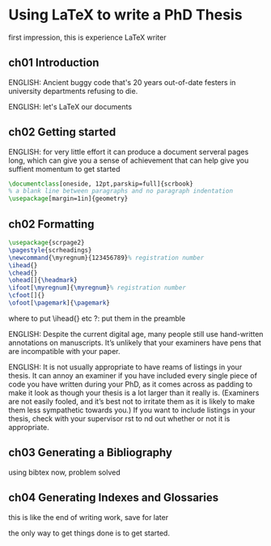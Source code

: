 Using LaTeX to write a PhD Thesis
================================================================================

first impression, this is experience LaTeX writer

ch01 Introduction
--------------------------------------------------------------------------------

ENGLISH: Ancient buggy code that's 20 years out-of-date festers in university departments refusing to die.

ENGLISH: let's LaTeX our documents

ch02 Getting started
--------------------------------------------------------------------------------

ENGLISH: for very little effort it can produce a document serveral pages long,
which can give you a sense of achievement that can help give you suffient momentum to get started

```latex
\documentclass[oneside, 12pt,parskip=full]{scrbook}
% a blank line between paragraphs and no paragraph indentation
\usepackage[margin=1in]{geometry}

```

ch02 Formatting
--------------------------------------------------------------------------------

```latex
\usepackage{scrpage2}
\pagestyle{scrheadings}
\newcommand{\myregnum}{123456789}% registration number
\ihead{}
\chead{}
\ohead[]{\headmark}
\ifoot[\myregnum]{\myregnum}% registration number
\cfoot[]{}
\ofoot[\pagemark]{\pagemark}
```

where to put \ihead{} etc ?: put them in the preamble

ENGLISH:
Despite the current digital age, many people still use hand-written annotations on
manuscripts. It’s unlikely that your examiners have pens that are incompatible with your paper.

ENGLISH:
It is not usually appropriate to have reams of listings in your thesis. It can
annoy an examiner if you have included every single piece of code you have written
during your PhD, as it comes across as padding to make it look as though your
thesis is a lot larger than it really is. (Examiners are not easily fooled, and
it’s best not to irritate them as it is likely to make them less sympathetic towards
you.) If you want to include listings in your thesis, check with your supervisor
rst to  nd out whether or not it is appropriate.

ch03 Generating a Bibliography
--------------------------------------------------------------------------------
using bibtex now, problem solved

ch04 Generating Indexes and Glossaries
--------------------------------------------------------------------------------

this is like the end of writing work, save for later

the only way to get things done is to get started.
